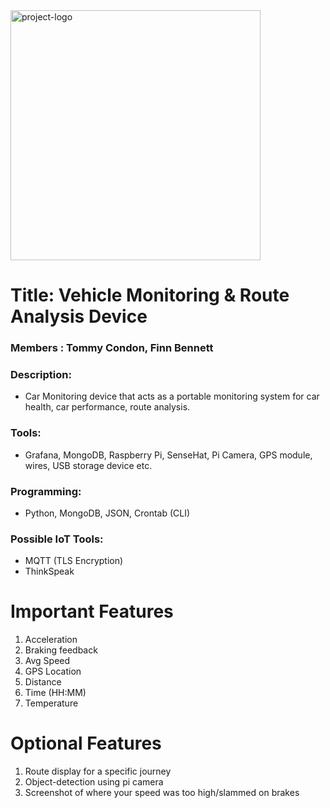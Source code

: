 <img src="https://github.com/tommyc2/IoT-Standards-And-Protocols-Project/assets/114081733/8ddb3fc9-803f-4571-a97c-4c618ed683b8" alt="project-logo" style=" width:400px;"/>

# Title: Vehicle Monitoring & Route Analysis Device

### Members : Tommy Condon, Finn Bennett

### Description:
- Car Monitoring device that acts as a portable monitoring system for car health, car performance, route analysis.

### Tools: 
- Grafana, MongoDB, Raspberry Pi, SenseHat, Pi Camera, GPS module, wires, USB storage device etc.

### Programming:
- Python, MongoDB, JSON, Crontab (CLI)

### Possible IoT Tools:
- MQTT (TLS Encryption)
- ThinkSpeak

# Important Features
1. Acceleration
2. Braking feedback
4. Avg Speed
5. GPS Location
6. Distance
7. Time (HH:MM)
8. Temperature

# Optional Features
1. Route display for a specific journey
2. Object-detection using pi camera
3. Screenshot of where your speed was too high/slammed on brakes
